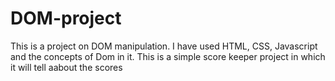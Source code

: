# DOM-project
This is a project on DOM manipulation. I have used HTML, CSS, Javascript and the concepts of Dom in it. This is a simple score keeper project in which it will tell aabout the scores
